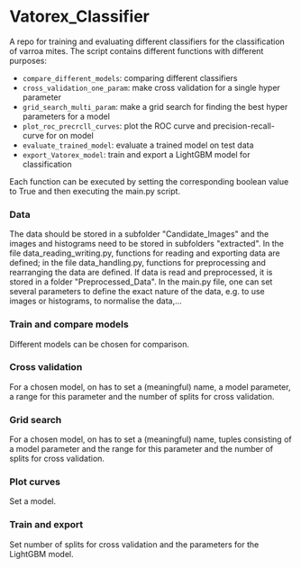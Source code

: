 # Vatorex_Classifier
A repo for training and evaluating different classifiers for the classification of varroa mites.
The script contains different functions with different purposes:

- `compare_different_models`: comparing different classifiers
- `cross_validation_one_param`: make cross validation for a single hyper parameter
- `grid_search_multi_param`: make a grid search for finding the best hyper parameters for a model
- `plot_roc_precrcll_curves`: plot the ROC curve and precision-recall-curve for on model
- `evaluate_trained_model`: evaluate a trained model on test data
- `export_Vatorex_model`: train and export a LightGBM model for classification

Each function can be executed by setting the corresponding boolean value to True and then executing the main.py script.


### Data
The data should be stored in a subfolder "Candidate_Images" and the images and histograms need to be stored in subfolders "extracted". In the file data_reading_writing.py, functions for reading and exporting data are defined; in the file data_handling.py, functions for preprocessing and rearranging the data are defined. If data is read and preprocessed, it is stored in a folder "Preprocessed_Data".
In the main.py file, one can set several parameters to define the exact nature of the data, e.g. to use images or histograms, to normalise the data,...

### Train and compare models
Different models can be chosen for comparison.

### Cross validation
For a chosen model, on has to set a (meaningful) name, a model parameter, a range for this parameter and the number of splits for cross validation.

### Grid search
For a chosen model, on has to set a (meaningful) name, tuples consisting of a model parameter and the range for this parameter and the number of splits for cross validation.

### Plot curves
Set a model.

### Train and export 
Set number of splits for cross validation and the parameters for the LightGBM model.